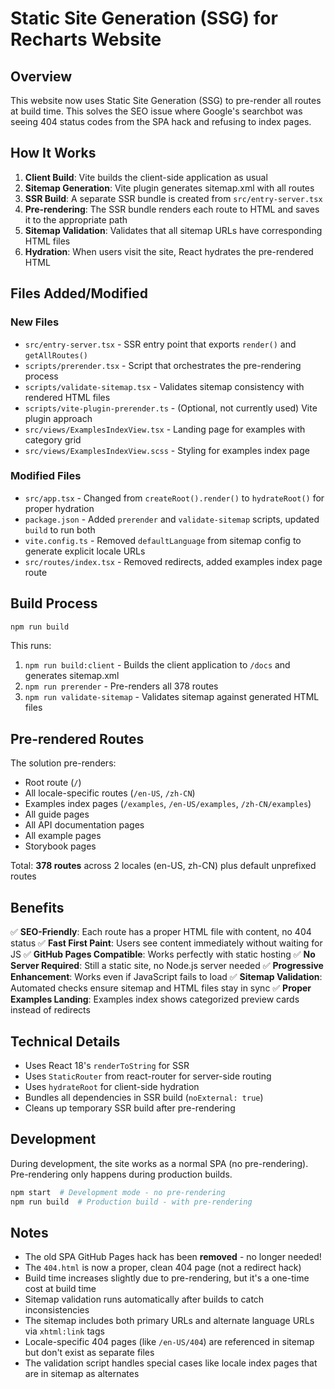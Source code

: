 # Static Site Generation (SSG) for Recharts Website

## Overview

This website now uses Static Site Generation (SSG) to pre-render all routes at build time. This solves the SEO issue where Google's searchbot was seeing 404 status codes from the SPA hack and refusing to index pages.

## How It Works

1. **Client Build**: Vite builds the client-side application as usual
2. **Sitemap Generation**: Vite plugin generates sitemap.xml with all routes
3. **SSR Build**: A separate SSR bundle is created from `src/entry-server.tsx`
4. **Pre-rendering**: The SSR bundle renders each route to HTML and saves it to the appropriate path
5. **Sitemap Validation**: Validates that all sitemap URLs have corresponding HTML files
6. **Hydration**: When users visit the site, React hydrates the pre-rendered HTML

## Files Added/Modified

### New Files
- `src/entry-server.tsx` - SSR entry point that exports `render()` and `getAllRoutes()`
- `scripts/prerender.tsx` - Script that orchestrates the pre-rendering process
- `scripts/validate-sitemap.tsx` - Validates sitemap consistency with rendered HTML files
- `scripts/vite-plugin-prerender.ts` - (Optional, not currently used) Vite plugin approach
- `src/views/ExamplesIndexView.tsx` - Landing page for examples with category grid
- `src/views/ExamplesIndexView.scss` - Styling for examples index page

### Modified Files
- `src/app.tsx` - Changed from `createRoot().render()` to `hydrateRoot()` for proper hydration
- `package.json` - Added `prerender` and `validate-sitemap` scripts, updated `build` to run both
- `vite.config.ts` - Removed `defaultLanguage` from sitemap config to generate explicit locale URLs
- `src/routes/index.tsx` - Removed redirects, added examples index page route

## Build Process

```bash
npm run build
```

This runs:
1. `npm run build:client` - Builds the client application to `/docs` and generates sitemap.xml
2. `npm run prerender` - Pre-renders all 378 routes
3. `npm run validate-sitemap` - Validates sitemap against generated HTML files

## Pre-rendered Routes

The solution pre-renders:
- Root route (`/`)
- All locale-specific routes (`/en-US`, `/zh-CN`)
- Examples index pages (`/examples`, `/en-US/examples`, `/zh-CN/examples`)
- All guide pages
- All API documentation pages  
- All example pages
- Storybook pages

Total: **378 routes** across 2 locales (en-US, zh-CN) plus default unprefixed routes

## Benefits

✅ **SEO-Friendly**: Each route has a proper HTML file with content, no 404 status
✅ **Fast First Paint**: Users see content immediately without waiting for JS
✅ **GitHub Pages Compatible**: Works perfectly with static hosting
✅ **No Server Required**: Still a static site, no Node.js server needed
✅ **Progressive Enhancement**: Works even if JavaScript fails to load
✅ **Sitemap Validation**: Automated checks ensure sitemap and HTML files stay in sync
✅ **Proper Examples Landing**: Examples index shows categorized preview cards instead of redirects

## Technical Details

- Uses React 18's `renderToString` for SSR
- Uses `StaticRouter` from react-router for server-side routing
- Uses `hydrateRoot` for client-side hydration
- Bundles all dependencies in SSR build (`noExternal: true`)
- Cleans up temporary SSR build after pre-rendering

## Development

During development, the site works as a normal SPA (no pre-rendering). Pre-rendering only happens during production builds.

```bash
npm start  # Development mode - no pre-rendering
npm run build  # Production build - with pre-rendering
```

## Notes

- The old SPA GitHub Pages hack has been **removed** - no longer needed!
- The `404.html` is now a proper, clean 404 page (not a redirect hack)
- Build time increases slightly due to pre-rendering, but it's a one-time cost at build time
- Sitemap validation runs automatically after builds to catch inconsistencies
- The sitemap includes both primary URLs and alternate language URLs via `xhtml:link` tags
- Locale-specific 404 pages (like `/en-US/404`) are referenced in sitemap but don't exist as separate files
- The validation script handles special cases like locale index pages that are in sitemap as alternates
